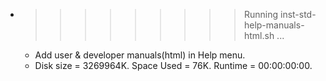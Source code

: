 * >>>>>>>>> Running inst-std-help-manuals-html.sh ...
  * Add user & developer manuals(html) in Help menu.
  * Disk size = 3269964K. Space Used = 76K. Runtime = 00:00:00:00.
